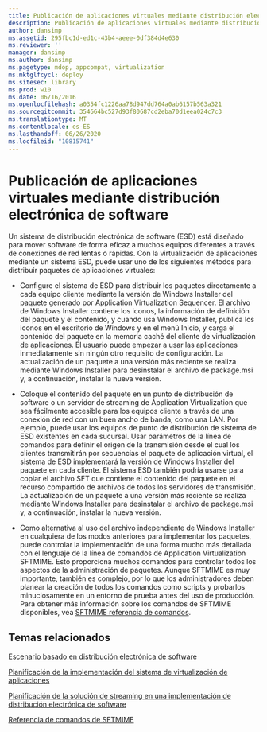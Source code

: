 ```yaml
---
title: Publicación de aplicaciones virtuales mediante distribución electrónica de software
description: Publicación de aplicaciones virtuales mediante distribución electrónica de software
author: dansimp
ms.assetid: 295fbc1d-ed1c-43b4-aeee-0df384d4e630
ms.reviewer: ''
manager: dansimp
ms.author: dansimp
ms.pagetype: mdop, appcompat, virtualization
ms.mktglfcycl: deploy
ms.sitesec: library
ms.prod: w10
ms.date: 06/16/2016
ms.openlocfilehash: a0354fc1226aa78d947dd764a0ab6157b563a321
ms.sourcegitcommit: 354664bc527d93f80687cd2eba70d1eea024c7c3
ms.translationtype: MT
ms.contentlocale: es-ES
ms.lasthandoff: 06/26/2020
ms.locfileid: "10815741"
---
```

# Publicación de aplicaciones virtuales mediante distribución electrónica de software


Un sistema de distribución electrónica de software (ESD) está diseñado para mover software de forma eficaz a muchos equipos diferentes a través de conexiones de red lentas o rápidas. Con la virtualización de aplicaciones mediante un sistema ESD, puede usar uno de los siguientes métodos para distribuir paquetes de aplicaciones virtuales:

-   Configure el sistema de ESD para distribuir los paquetes directamente a cada equipo cliente mediante la versión de Windows Installer del paquete generado por Application Virtualization Sequencer. El archivo de Windows Installer contiene los iconos, la información de definición del paquete y el contenido, y cuando usa Windows Installer, publica los iconos en el escritorio de Windows y en el menú Inicio, y carga el contenido del paquete en la memoria caché del cliente de virtualización de aplicaciones. El usuario puede empezar a usar las aplicaciones inmediatamente sin ningún otro requisito de configuración. La actualización de un paquete a una versión más reciente se realiza mediante Windows Installer para desinstalar el archivo de package.msi y, a continuación, instalar la nueva versión.

-   Coloque el contenido del paquete en un punto de distribución de software o un servidor de streaming de Application Virtualization que sea fácilmente accesible para los equipos cliente a través de una conexión de red con un buen ancho de banda, como una LAN. Por ejemplo, puede usar los equipos de punto de distribución de sistema de ESD existentes en cada sucursal. Usar parámetros de la línea de comandos para definir el origen de la transmisión desde el cual los clientes transmitirán por secuencias el paquete de aplicación virtual, el sistema de ESD implementará la versión de Windows Installer del paquete en cada cliente. El sistema ESD también podría usarse para copiar el archivo SFT que contiene el contenido del paquete en el recurso compartido de archivos de todos los servidores de transmisión. La actualización de un paquete a una versión más reciente se realiza mediante Windows Installer para desinstalar el archivo de package.msi y, a continuación, instalar la nueva versión.

-   Como alternativa al uso del archivo independiente de Windows Installer en cualquiera de los modos anteriores para implementar los paquetes, puede controlar la implementación de una forma mucho más detallada con el lenguaje de la línea de comandos de Application Virtualization SFTMIME. Esto proporciona muchos comandos para controlar todos los aspectos de la administración de paquetes. Aunque SFTMIME es muy importante, también es complejo, por lo que los administradores deben planear la creación de todos los comandos como scripts y probarlos minuciosamente en un entorno de prueba antes del uso de producción. Para obtener más información sobre los comandos de SFTMIME disponibles, vea [SFTMIME referencia de comandos](sftmime--command-reference.md).

## Temas relacionados


[Escenario basado en distribución electrónica de software](electronic-software-distribution-based-scenario.md)

[Planificación de la implementación del sistema de virtualización de aplicaciones](planning-for-application-virtualization-system-deployment.md)

[Planificación de la solución de streaming en una implementación de distribución electrónica de software](planning-your-streaming-solution-in-an-electronic-software-distribution-implementation.md)

[Referencia de comandos de SFTMIME](sftmime--command-reference.md)

 

 





